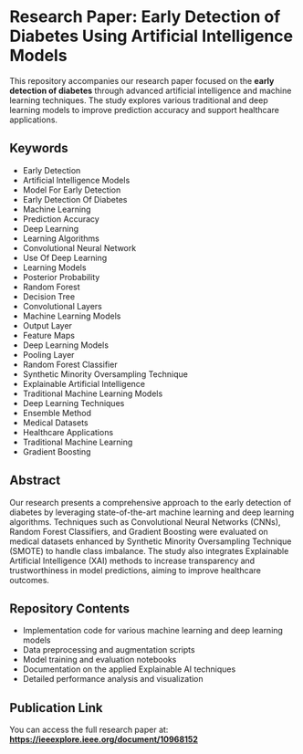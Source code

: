 # Research Paper: Early Detection of Diabetes Using Artificial Intelligence Models

This repository accompanies our research paper focused on the **early detection of diabetes** through advanced artificial intelligence and machine learning techniques. The study explores various traditional and deep learning models to improve prediction accuracy and support healthcare applications.

## Keywords

- Early Detection  
- Artificial Intelligence Models  
- Model For Early Detection  
- Early Detection Of Diabetes  
- Machine Learning  
- Prediction Accuracy  
- Deep Learning  
- Learning Algorithms  
- Convolutional Neural Network  
- Use Of Deep Learning  
- Learning Models  
- Posterior Probability  
- Random Forest  
- Decision Tree  
- Convolutional Layers  
- Machine Learning Models  
- Output Layer  
- Feature Maps  
- Deep Learning Models  
- Pooling Layer  
- Random Forest Classifier  
- Synthetic Minority Oversampling Technique  
- Explainable Artificial Intelligence  
- Traditional Machine Learning Models  
- Deep Learning Techniques  
- Ensemble Method  
- Medical Datasets  
- Healthcare Applications  
- Traditional Machine Learning  
- Gradient Boosting  

## Abstract

Our research presents a comprehensive approach to the early detection of diabetes by leveraging state-of-the-art machine learning and deep learning algorithms. Techniques such as Convolutional Neural Networks (CNNs), Random Forest Classifiers, and Gradient Boosting were evaluated on medical datasets enhanced by Synthetic Minority Oversampling Technique (SMOTE) to handle class imbalance. The study also integrates Explainable Artificial Intelligence (XAI) methods to increase transparency and trustworthiness in model predictions, aiming to improve healthcare outcomes.

## Repository Contents

- Implementation code for various machine learning and deep learning models  
- Data preprocessing and augmentation scripts  
- Model training and evaluation notebooks  
- Documentation on the applied Explainable AI techniques  
- Detailed performance analysis and visualization  

## Publication Link

You can access the full research paper at:  
**https://ieeexplore.ieee.org/document/10968152**
